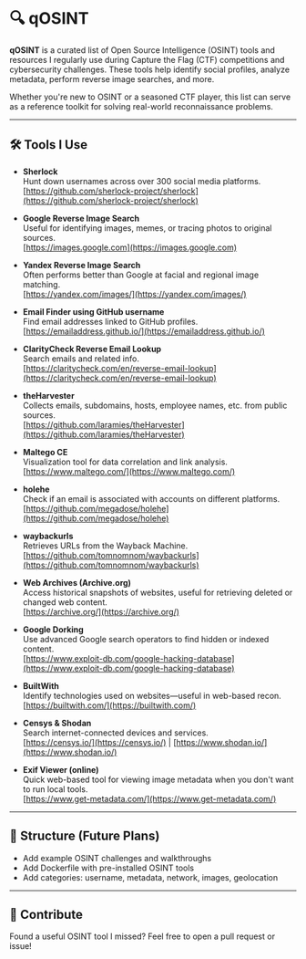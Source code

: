 # 🔍 qOSINT

**qOSINT** is a curated list of Open Source Intelligence (OSINT) tools and resources I regularly use during Capture the Flag (CTF) competitions and cybersecurity challenges. These tools help identify social profiles, analyze metadata, perform reverse image searches, and more.

Whether you're new to OSINT or a seasoned CTF player, this list can serve as a reference toolkit for solving real-world reconnaissance problems.

---

## 🛠️ Tools I Use

- **Sherlock**  
  Hunt down usernames across over 300 social media platforms.  
  [https://github.com/sherlock-project/sherlock](https://github.com/sherlock-project/sherlock)

- **Google Reverse Image Search**  
  Useful for identifying images, memes, or tracing photos to original sources.  
  [https://images.google.com](https://images.google.com)

- **Yandex Reverse Image Search**  
  Often performs better than Google at facial and regional image matching.  
  [https://yandex.com/images/](https://yandex.com/images/)

- **Email Finder using GitHub username**  
  Find email addresses linked to GitHub profiles.  
  [https://emailaddress.github.io/](https://emailaddress.github.io/)

- **ClarityCheck Reverse Email Lookup**  
  Search emails and related info.  
  [https://claritycheck.com/en/reverse-email-lookup](https://claritycheck.com/en/reverse-email-lookup)

- **theHarvester**  
  Collects emails, subdomains, hosts, employee names, etc. from public sources.  
  [https://github.com/laramies/theHarvester](https://github.com/laramies/theHarvester)

- **Maltego CE**  
  Visualization tool for data correlation and link analysis.  
  [https://www.maltego.com/](https://www.maltego.com/)

- **holehe**  
  Check if an email is associated with accounts on different platforms.  
  [https://github.com/megadose/holehe](https://github.com/megadose/holehe)

- **waybackurls**  
  Retrieves URLs from the Wayback Machine.  
  [https://github.com/tomnomnom/waybackurls](https://github.com/tomnomnom/waybackurls)

- **Web Archives (Archive.org)**  
  Access historical snapshots of websites, useful for retrieving deleted or changed web content.  
  [https://archive.org/](https://archive.org/)

- **Google Dorking**  
  Use advanced Google search operators to find hidden or indexed content.  
  [https://www.exploit-db.com/google-hacking-database](https://www.exploit-db.com/google-hacking-database)

- **BuiltWith**  
  Identify technologies used on websites—useful in web-based recon.  
  [https://builtwith.com/](https://builtwith.com/)

- **Censys & Shodan**  
  Search internet-connected devices and services.  
  [https://censys.io/](https://censys.io/) | [https://www.shodan.io/](https://www.shodan.io/)

- **Exif Viewer (online)**  
  Quick web-based tool for viewing image metadata when you don't want to run local tools.  
  [https://www.get-metadata.com/](https://www.get-metadata.com/)

---

## 📂 Structure (Future Plans)

- Add example OSINT challenges and walkthroughs  
- Add Dockerfile with pre-installed OSINT tools  
- Add categories: username, metadata, network, images, geolocation  

---

## 💬 Contribute

Found a useful OSINT tool I missed? Feel free to open a pull request or issue!
